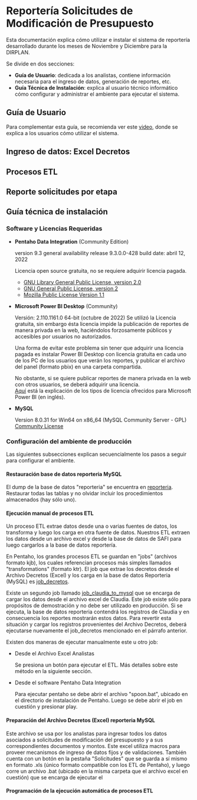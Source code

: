 # Reportería Solicitudes de Modificación de Presupuesto

Esta documentación explica cómo utilizar e instalar el sistema de reportería desarrollado durante los meses de Noviembre y Diciembre para la DIRPLAN. 

Se divide en dos secciones: 
- **Guía de Usuario**: dedicada a los analistas, contiene información necesaria para el ingreso de datos, generación de reportes, etc.
- **Guía Técnica de Instalación**: explica al usuario técnico informático cómo configurar y administrar el ambiente para ejecutar el sistema. 

## Guía de Usuario 

Para complementar esta guía, se recomienda ver este [video](https://drive.google.com/file/d/1WHZ6JCi0fxejuAg6MF3JqlgZiM_THYfx/view?usp=share_link), donde se explica a los usuarios cómo utilizar el sistema.  

## Ingreso de datos: Excel Decretos

## Procesos ETL

## Reporte solicitudes por etapa

## Guía técnica de instalación 

### Software y Licencias Requeridas
- **Pentaho Data Integration** (Community Edition)
  
  version 9.3
  general availability release 9.3.0.0-428
  build date: abril 12, 2022
  
  Licencia open source gratuita, no se requiere adquirir licencia pagada.
    - [GNU Library General Public License, version 2.0](https://www.gnu.org/licenses/old-licenses/lgpl-2.0.en.html)
    - [GNU General Public License, version 2](https://www.gnu.org/licenses/old-licenses/gpl-2.0.en.html)
    - [Mozilla Public License Version 1.1](https://www.mozilla.org/en-US/MPL/1.1/)
    
- **Microsoft Power BI Desktop** (Community)
  
  Versión: 2.110.1161.0 64-bit (octubre de 2022)
  Se utilizó la Licencia gratuita, sin embargo ésta licencia impide la publicación de reportes de manera privada en la web, haciéndolos forzosamente públicos y accesibles por usuarios no autorizados.
  
  Una forma de evitar este problema sin tener que adquirir una licencia pagada es instalar Power BI Desktop con licencia gratuita en cada uno de los PC de los usuarios que verán los reportes, y publicar el archivo del panel (formato pbix) en una carpeta compartida. 
  
  No obstante, si se quiere publicar reportes de manera privada en la web con otros usuarios, se deberá adquirir una licencia.   
  [Aquí](https://learn.microsoft.com/en-us/power-bi/consumer/end-user-license) está la explicación de los tipos de licencia ofrecidos para Microsoft Power BI (en inglés).
  
- **MySQL** 
  
  Version 8.0.31 for Win64 on x86_64 (MySQL Community Server - GPL)
  [Community License](https://www.mysql.com/products/community/)
  
    
### Configuración del ambiente de producción
Las siguientes subsecciones explican secuencialmente los pasos a seguir para configurar el ambiente.

#### Restauración base de datos **reporteria MySQL**
El dump de la base de datos "reporteria" se encuentra en [reporteria](https://github.com/carolahp/MOP/tree/main/DB/reporteria). 
Restaurar todas las tablas y no olvidar incluir los procedimientos almacenados (hay sólo uno).


#### Ejecución manual de procesos ETL
Un proceso ETL extrae datos desde una o varias fuentes de datos, los transforma y luego los carga en otra fuente de datos.
Nuestros ETL extraen los datos desde un archivo excel y desde la base de datos de SAFI para luego cargarlos a la base de datos reportería. 

En Pentaho, los grandes procesos ETL se guardan en "jobs" (archivos formato kjb), los cuales referencian procesos más simples llamados "transformations" (formato ktr).
El job que extrae los decretos desde el Archivo Decretos (Excel) y los carga en la base de datos Reporteria (MySQL) es [job_decretos](https://github.com/carolahp/MOP/blob/main/ETL/Decretos_Pentaho_to_MySQL/job_decretos.kjb).

Existe un segundo job llamado [job_claudia_to_mysql](https://github.com/carolahp/MOP/blob/main/ETL/Decretos_Claudia_to_MySQL/job_claudia_to_mysql.kjb) que se encarga de cargar los datos desde el archivo excel de Claudia. Este job existe sólo para propósitos de demostración y no debe ser utilizado en producción. Si se ejecuta, la base de datos reporteria contendrá los registros de Claudia y en consecuencia los reportes mostrarán estos datos. Para revertir esta situación y cargar los registros provenientes del Archivo Decretos, deberá ejecutarse nuevamente el job_decretos mencionado en el párrafo anterior.

Existen dos maneras de ejecutar manualmente este u otro job:

- Desde el Archivo Excel Analistas

  Se presiona un botón para ejecutar el ETL. Más detalles sobre este método en la siguiente sección.
  
- Desde el software Pentaho Data Integration 
  
  Para ejecutar pentaho se debe abrir el archivo "spoon.bat", ubicado en el directorio de instalación de Pentaho.
  Luego se debe abrir el job en cuestión y presionar play.


#### Preparación del Archivo Decretos (Excel) **reporteria MySQL**
Este archivo se usa por los analistas para ingresar todos los datos asociados a solicitudes de modificación del presupuesto y a sus correspondientes documentos y montos.
Este excel utiliza macros para proveer mecanismos de ingreso de datos fijos y de validaciones. 
También cuenta con un botón en la pestaña "Solicitudes" que se guarda a sí mismo en formato .xls (único formato compatible con los ETL de Pentaho), y luego corre un archivo .bat (ubicado en la misma carpeta que el archivo excel en cuestión) que se encarga de ejecutar el 


#### Programación de la ejecución automática de procesos ETL

